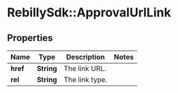 # RebillySdk::ApprovalUrlLink

## Properties
Name | Type | Description | Notes
------------ | ------------- | ------------- | -------------
**href** | **String** | The link URL. | 
**rel** | **String** | The link type. | 

